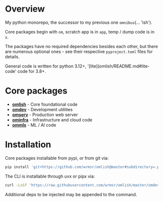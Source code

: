 # Overview

My python monorepo, the successor to my previous one `omnibus`(... 'ish').

Core packages begin with `om`, scratch app is in `app`, temp / dump code is in `x`.

The packages have no required dependencies besides each other, but there are numerous optional ones - see their
respective `pyproject.toml` files for details.

General code is written for python 3.12+, '[lite](omlish/README.md#lite-code' code for 3.8+.

# Core packages

- **[omlish](omlish)** - Core foundational code
- **[omdev](omdev)** - Development utilities
- **[omserv](omserv)** - Production web server
- **[ominfra](ominfra)** - Infrastructure and cloud code
- **[ommlx](ommlx)** - ML / AI code

# Installation

Core packages installable from pypi, or from git via:

```bash
pip install 'git+https://github.com/wrmsr/omlish@master#subdirectory=.pkg/<pkg>'
```

The CLI is installable through uvx or pipx via:

```bash
curl -LsSf 'https://raw.githubusercontent.com/wrmsr/omlish/master/omdev/cli/install.py' | python3 -
```

Additional deps to be injected may be appended to the command.

